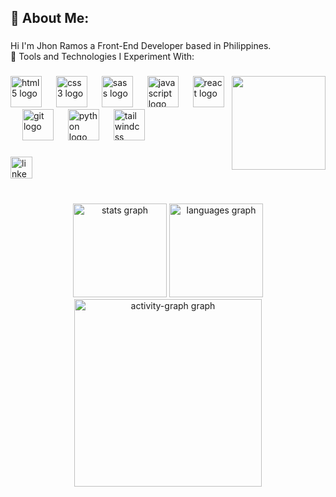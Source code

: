 <h2 align="left">💫 About Me:</h2>

###

<p align="left">Hi I'm Jhon Ramos a Front-End Developer based in Philippines.<br>🧩 Tools and Technologies I Experiment With:</p>

###

<img align="right" height="150" src="https://media.giphy.com/media/mDx2cpvX9QWjerAwjg/giphy.gif?cid=ecf05e47h9m09zu7ibzx0yl29h0yydzsl0isk00w38ddyby3&ep=v1_gifs_search&rid=giphy.gif&ct=g"  />

###

<div align="left">
  <img src="https://cdn.jsdelivr.net/gh/devicons/devicon/icons/html5/html5-original.svg" height="50" alt="html5 logo"  />
  <img width="15" />
  <img src="https://cdn.jsdelivr.net/gh/devicons/devicon/icons/css3/css3-original.svg" height="50" alt="css3 logo"  />
  <img width="15" />
  <img src="https://skillicons.dev/icons?i=sass" height="50" alt="sass logo"  />
  <img width="15" />
  <img src="https://skillicons.dev/icons?i=js" height="50" alt="javascript logo"  />
  <img width="15" />
  <img src="https://skillicons.dev/icons?i=react" height="50" alt="react logo"  />
  <img width="15" />
  <img src="https://skillicons.dev/icons?i=git" height="50" alt="git logo"  />
  <img width="15" />
  <img src="https://skillicons.dev/icons?i=py" height="50" alt="python logo"  />
  <img width="15" />
  <img src="https://skillicons.dev/icons?i=tailwind" height="50" alt="tailwindcss logo"  />
</div>

###

<div align="left">
  <a href="https://www.linkedin.com/in/jhon-mohonrey-ramos-439014213/" target="_blank">
    <img src="https://img.shields.io/static/v1?message=LinkedIn&logo=linkedin&label=&color=0077B5&logoColor=white&labelColor=&style=for-the-badge" height="35" alt="linkedin logo"  />
  </a>
</div>

###

<br clear="both">

<div align="center">
  <img src="https://github-readme-stats.vercel.app/api?username=JhonMohonrey&hide_title=false&hide_rank=false&show_icons=true&include_all_commits=true&count_private=true&disable_animations=false&theme=dracula&locale=en&hide_border=false&order=1" height="150" alt="stats graph"  />
  <img src="https://github-readme-stats.vercel.app/api/top-langs?username=JhonMohonrey&locale=en&hide_title=false&layout=compact&card_width=320&langs_count=5&theme=dracula&hide_border=false&order=2" height="150" alt="languages graph"  />
  <img src="https://github-readme-activity-graph.vercel.app/graph?username=JhonMohonrey&radius=16&theme=react&area=true&order=5" height="300" alt="activity-graph graph"  />
</div>

###



###

